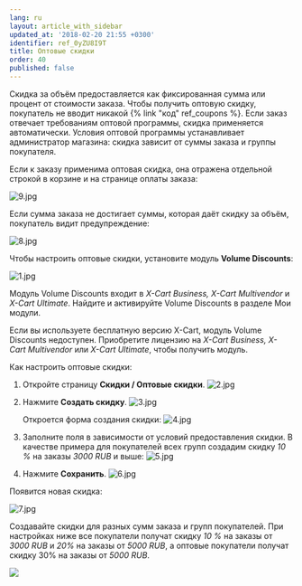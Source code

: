 ```yaml
---
lang: ru
layout: article_with_sidebar
updated_at: '2018-02-20 21:55 +0300'
identifier: ref_0yZU8I9T
title: Оптовые скидки
order: 40
published: false
---
```

Скидка за объём предоставляется как фиксированная сумма или процент от стоимости заказа. Чтобы получить оптовую скидку, покупатель не вводит никакой {% link "код" ref_coupons %}. Если заказ отвечает требованиям оптовой программы, скидка применяется автоматически. Условия оптовой программы устанавливает администратор магазина: скидка зависит от суммы заказа и группы покупателя.

Если к заказу применима оптовая скидка, она отражена отдельной строкой в корзине и на странице оплаты заказа:

![9.jpg]({{site.baseurl}}/attachments/ref_0yZU8I9T/9.jpg)

Если сумма заказа не достигает суммы, которая даёт скидку за объём, покупатель видит предупреждение:

![8.jpg]({{site.baseurl}}/attachments/ref_0yZU8I9T/8.jpg)

Чтобы настроить оптовые скидки, установите модуль **Volume Discounts**:

![1.jpg]({{site.baseurl}}/attachments/ref_0yZU8I9T/1.jpg)

Модуль Volume Discounts входит в _X-Cart Business, X-Cart Multivendor_ и _X-Cart Ultimate_. Найдите и активируйте Volume Discounts в разделе Мои модули. 

Если вы используете бесплатную версию X-Cart, модуль Volume Discounts недоступен. Приобретите лицензию на _X-Cart Business, X-Cart Multivendor_ или _X-Cart Ultimate_, чтобы получить модуль.

Как настроить оптовые скидки:

1.  Откройте страницу **Скидки / Оптовые скидки**.
    ![2.jpg]({{site.baseurl}}/attachments/ref_0yZU8I9T/2.jpg)

2.  Нажмите **Создать скидку**.
    ![3.jpg]({{site.baseurl}}/attachments/ref_0yZU8I9T/3.jpg)

    Откроется форма создания скидки:
    ![4.jpg]({{site.baseurl}}/attachments/ref_0yZU8I9T/4.jpg)

3.  Заполните поля в зависимости от условий предоставления скидки. В качестве примера для покупателей всех групп создадим скидку _10 %_ на заказы _3000 RUB_ и выше:
    ![5.jpg]({{site.baseurl}}/attachments/ref_0yZU8I9T/5.jpg)

4.  Нажмите **Сохранить**.
    ![6.jpg]({{site.baseurl}}/attachments/ref_0yZU8I9T/6.jpg)

Появится новая скидка:

![7.jpg]({{site.baseurl}}/attachments/ref_0yZU8I9T/7.jpg)

Создавайте скидки для разных сумм заказа и  групп покупателей. При настройках ниже все покупатели получат скидку _10 %_ на заказы от _3000 RUB_ и _20%_ на заказы  от _5000 RUB_, а оптовые покупатели получат скидку 30% на заказы от _5000 RUB_.

![]({{site.baseurl}}/attachments/6389792/8719452.png)
